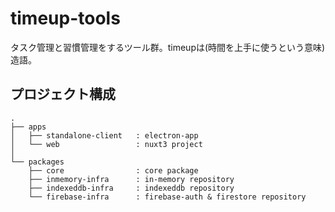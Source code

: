 # timeup-tools
タスク管理と習慣管理をするツール群。timeupは(時間を上手に使うという意味)造語。

## プロジェクト構成

```
.
├── apps
│   ├── standalone-client   : electron-app
│   └── web                 : nuxt3 project
│
└── packages
    ├── core                : core package
    ├── inmemory-infra      : in-memory repository
    ├── indexeddb-infra     : indexeddb repository
    └── firebase-infra      : firebase-auth & firestore repository
```